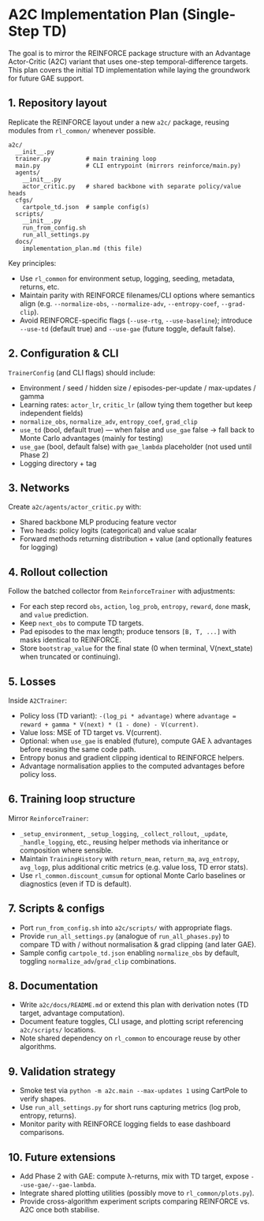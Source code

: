 # A2C Implementation Plan (Single-Step TD)

The goal is to mirror the REINFORCE package structure with an Advantage Actor-Critic (A2C) variant that uses one-step temporal-difference targets. This plan covers the initial TD implementation while laying the groundwork for future GAE support.

## 1. Repository layout

Replicate the REINFORCE layout under a new `a2c/` package, reusing modules from `rl_common/` whenever possible.

```
a2c/
  __init__.py
  trainer.py          # main training loop
  main.py             # CLI entrypoint (mirrors reinforce/main.py)
  agents/
    __init__.py
    actor_critic.py   # shared backbone with separate policy/value heads
  cfgs/
    cartpole_td.json  # sample config(s)
  scripts/
    __init__.py
    run_from_config.sh
    run_all_settings.py
  docs/
    implementation_plan.md (this file)
```

Key principles:
- Use `rl_common` for environment setup, logging, seeding, metadata, returns, etc.
- Maintain parity with REINFORCE filenames/CLI options where semantics align (e.g. `--normalize-obs`, `--normalize-adv`, `--entropy-coef`, `--grad-clip`).
- Avoid REINFORCE-specific flags (`--use-rtg`, `--use-baseline`); introduce `--use-td` (default true) and `--use-gae` (future toggle, default false).

## 2. Configuration & CLI

`TrainerConfig` (and CLI flags) should include:
- Environment / seed / hidden size / episodes-per-update / max-updates / gamma
- Learning rates: `actor_lr`, `critic_lr` (allow tying them together but keep independent fields)
- `normalize_obs`, `normalize_adv`, `entropy_coef`, `grad_clip`
- `use_td` (bool, default true) — when false and `use_gae` false -> fall back to Monte Carlo advantages (mainly for testing)
- `use_gae` (bool, default false) with `gae_lambda` placeholder (not used until Phase 2)
- Logging directory + tag

## 3. Networks

Create `a2c/agents/actor_critic.py` with:
- Shared backbone MLP producing feature vector
- Two heads: policy logits (categorical) and value scalar
- Forward methods returning distribution + value (and optionally features for logging)

## 4. Rollout collection

Follow the batched collector from `ReinforceTrainer` with adjustments:
- For each step record `obs`, `action`, `log_prob`, `entropy`, `reward`, `done` mask, and `value` prediction.
- Keep `next_obs` to compute TD targets.
- Pad episodes to the max length; produce tensors `[B, T, ...]` with masks identical to REINFORCE.
- Store `bootstrap_value` for the final state (0 when terminal, V(next_state) when truncated or continuing).

## 5. Losses

Inside `A2CTrainer`:
- Policy loss (TD variant): `-(log_pi * advantage)` where `advantage = reward + gamma * V(next) * (1 - done) - V(current)`.
- Value loss: MSE of TD target vs. V(current).
- Optional: when `use_gae` is enabled (future), compute GAE λ advantages before reusing the same code path.
- Entropy bonus and gradient clipping identical to REINFORCE helpers.
- Advantage normalisation applies to the computed advantages before policy loss.

## 6. Training loop structure

Mirror `ReinforceTrainer`:
- `_setup_environment`, `_setup_logging`, `_collect_rollout`, `_update`, `_handle_logging`, etc., reusing helper methods via inheritance or composition where sensible.
- Maintain `TrainingHistory` with `return_mean`, `return_ma`, `avg_entropy`, `avg_logp`, plus additional critic metrics (e.g. value loss, TD error stats).
- Use `rl_common.discount_cumsum` for optional Monte Carlo baselines or diagnostics (even if TD is default).

## 7. Scripts & configs

- Port `run_from_config.sh` into `a2c/scripts/` with appropriate flags.
- Provide `run_all_settings.py` (analogue of `run_all_phases.py`) to compare TD with / without normalisation & grad clipping (and later GAE).
- Sample config `cartpole_td.json` enabling `normalize_obs` by default, toggling `normalize_adv`/`grad_clip` combinations.

## 8. Documentation

- Write `a2c/docs/README.md` or extend this plan with derivation notes (TD target, advantage computation).
- Document feature toggles, CLI usage, and plotting script referencing `a2c/scripts/` locations.
- Note shared dependency on `rl_common` to encourage reuse by other algorithms.

## 9. Validation strategy

- Smoke test via `python -m a2c.main --max-updates 1` using CartPole to verify shapes.
- Use `run_all_settings.py` for short runs capturing metrics (log prob, entropy, returns).
- Monitor parity with REINFORCE logging fields to ease dashboard comparisons.

## 10. Future extensions

- Add Phase 2 with GAE: compute λ-returns, mix with TD target, expose `--use-gae/--gae-lambda`.
- Integrate shared plotting utilities (possibly move to `rl_common/plots.py`).
- Provide cross-algorithm experiment scripts comparing REINFORCE vs. A2C once both stabilise.
